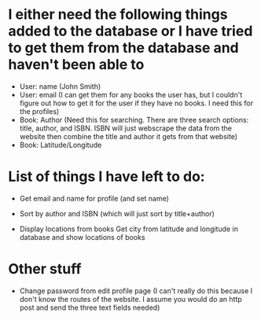 I either need the following things added to the database or I have tried to get them from the database and haven't been able to
===================
- User: name (John Smith)
- User: email (I can get them for any books the user has, but I couldn't figure out how to get it for the user if they have no books. I need this for the profiles)
- Book: Author (Need this for searching. There are three search options: title, author, and ISBN. ISBN will just webscrape the data from the website then combine the title and author it gets from that website)
- Book: Latitude/Longitude

List of things I have left to do:
===================
- Get email and name for profile (and set name)

- Sort by author and ISBN (which will just sort by title+author)

- Display locations from books
	    Get city from latitude and longitude in database and show locations of books

Other stuff
=====================
- Change password from edit profile page (I can't really do this because I don't know the routes of the website. I assume you would do an http post and send the three text fields needed)
